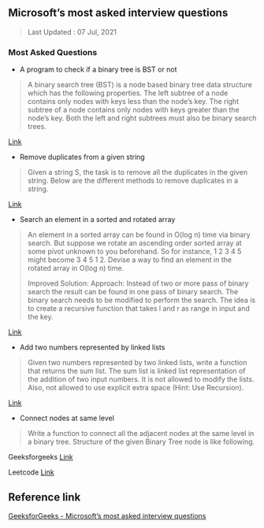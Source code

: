 ﻿## Microsoft’s most asked interview questions
> Last Updated : 07 Jul, 2021

### Most Asked Questions
- A program to check if a binary tree is BST or not
> A binary search tree (BST) is a node based binary tree data structure which has the following properties. 
> The left subtree of a node contains only nodes with keys less than the node’s key. 
>The right subtree of a node contains only nodes with keys greater than the node’s key. 
>Both the left and right subtrees must also be binary search trees.

[Link](https://www.geeksforgeeks.org/a-program-to-check-if-a-binary-tree-is-bst-or-not/)

- Remove duplicates from a given string
> Given a string S, the task is to remove all the duplicates in the given string. 
> Below are the different methods to remove duplicates in a string.

[Link](https://www.geeksforgeeks.org/remove-duplicates-from-a-given-string/)

- Search an element in a sorted and rotated array
> An element in a sorted array can be found in O(log n) time via binary search. But suppose we rotate an 
> ascending order sorted array at some pivot unknown to you beforehand. So for instance, 1 2 3 4 5 
> might become 3 4 5 1 2. Devise a way to find an element in the rotated array in O(log n) time.
>
> Improved Solution: 
> Approach: 
> Instead of two or more pass of binary search the result can be found in one pass of binary search. The binary search needs to be modified to perform the search. The idea is to create a recursive function that takes l and r as range in input and the key.

[Link](https://www.geeksforgeeks.org/search-an-element-in-a-sorted-and-pivoted-array/)

- Add two numbers represented by linked lists
> Given two numbers represented by two linked lists, write a function that returns the sum list. The sum list is linked list representation of the addition of two input numbers. It is not allowed to modify the lists. Also, not allowed to use explicit extra space (Hint: Use Recursion).

[Link](https://leetcode.com/problems/add-two-numbers/)

- Connect nodes at same level
> Write a function to connect all the adjacent nodes at the same level in a binary tree. Structure of the given Binary Tree node is like following. 

Geeksforgeeks [Link](https://www.geeksforgeeks.org/connect-nodes-at-same-level/)

Leetcode [Link](https://leetcode.com/problems/populating-next-right-pointers-in-each-node/)

## Reference link
[GeeksforGeeks - Microsoft’s most asked interview questions](https://www.geeksforgeeks.org/microsofts-asked-interview-questions/)
